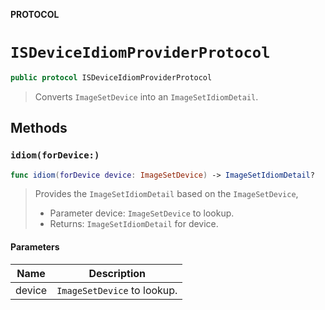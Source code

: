 **PROTOCOL**

# `ISDeviceIdiomProviderProtocol`

```swift
public protocol ISDeviceIdiomProviderProtocol
```

> Converts `ImageSetDevice` into an `ImageSetIdiomDetail`.

## Methods
### `idiom(forDevice:)`

```swift
func idiom(forDevice device: ImageSetDevice) -> ImageSetIdiomDetail?
```

> Provides the `ImageSetIdiomDetail` based on the `ImageSetDevice`,
>
> - Parameter device: `ImageSetDevice` to lookup.
> - Returns: `ImageSetIdiomDetail` for device.

#### Parameters

| Name | Description |
| ---- | ----------- |
| device | `ImageSetDevice` to lookup. |